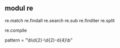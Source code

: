 ## modul re

re.match
re.findall
re.search
re.sub
re.finditer
re.split


re.compile

pattern = "\b\d{2}-\d{2}-d{4}\b"